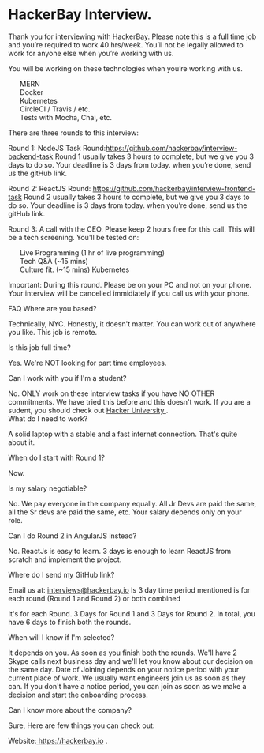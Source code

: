 # HackerBay Interview.
Thank you for interviewing with HackerBay. Please note this is a full time job and you’re required to work 40 hrs/week. You’ll not be legally allowed to work for anyone else when you’re working with us.

You will be working on these technologies when you’re working with us.

<ul style="list-style: none;">
            <li> MERN</li>
            <li>Docker </li>
            <li>  Kubernetes </li>
            <li>CircleCI / Travis / etc.</li>
            <li> Tests with Mocha, Chai, etc.</li>
  </ul>
There are three rounds to this interview:

Round 1: NodeJS Task Round:https://github.com/hackerbay/interview-backend-task Round 1 usually takes 3 hours to complete, but we give you 3 days to do so. Your deadline is 3 days from today. when you’re done, send us the gitHub link.

Round 2: ReactJS Round: https://github.com/hackerbay/interview-frontend-task Round 2 usually takes 3 hours to complete, but we give you 3 days to do so. Your deadline is 3 days from today. when you’re done, send us the gitHub link.

Round 3: A call with the CEO. Please keep 2 hours free for this call. This will be a tech screening. You'll be tested on:

<ul style="list-style: none;">
            <li> Live Programming (1 hr of live programming)</li>
            <li>Tech Q&A (~15 mins) </li>
            <li> Culture fit. (~15 mins) Kubernetes </li>
           
 </ul>
            
Important: During this round. Please be on your PC and not on your phone. Your interview will be cancelled immidiately if you call us with your phone.

FAQ
Where are you based?

Technically, NYC. Honestly, it doesn't matter. You can work out of anywhere you like. This job is remote.

Is this job full time?

Yes. We're NOT looking for part time employees.

Can I work with you if I'm a student?

No. ONLY work on these interview tasks if you have NO OTHER commitments. We have tried this before and this doesn't work. If you are a sudent, you should check out <a href="https://hackerbayuniversity.com/"> Hacker University </a>.  
What do I need to work?

A solid laptop with a stable and a fast internet connection. That's quite about it.

When do I start with Round 1?

Now.

Is my salary negotiable?

No. We pay everyone in the company equally. All Jr Devs are paid the same, all the Sr devs are paid the same, etc. Your salary depends only on your role.

Can I do Round 2 in AngularJS instead?

No. ReactJs is easy to learn. 3 days is enough to learn ReactJS from scratch and implement the project.

Where do I send my GitHub link?

Email us at: <a href="interviews@hackerbay.io/">interviews@hackerbay.io </a>
Is 3 day time period mentioned is for each round (Round 1 and Round 2) or both combined

It's for each Round. 3 Days for Round 1 and 3 Days for Round 2. In total, you have 6 days to finish both the rounds.

When will I know if I'm selected?

It depends on you. As soon as you finish both the rounds. We'll have 2 Skype calls next business day and we'll let you know about our decision on the same day. Date of Joining depends on your notice period with your current place of work. We usually want engineers join us as soon as they can. If you don't have a notice period, you can join as soon as we make a decision and start the onboarding process.

Can I know more about the company?

Sure, Here are few things you can check out:

Website:<a href="https://hackerbay.io/"> https://hackerbay.io </a>.



